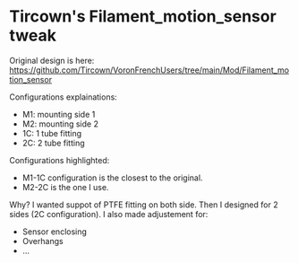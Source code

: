 # Tircown's Filament_motion_sensor tweak

Original design is here: <https://github.com/Tircown/VoronFrenchUsers/tree/main/Mod/Filament_motion_sensor>

Configurations explainations:
- M1: mounting side 1
- M2: mounting side 2
- 1C: 1 tube fitting
- 2C: 2 tube fitting

Configurations highlighted:
- M1-1C configuration is the closest to the original.
- M2-2C is the one I use.

Why?
I wanted suppot of PTFE fitting on both side. Then I designed for 2 sides (2C configuration).
I also made adjustement for:

- Sensor enclosing
- Overhangs
- ...

